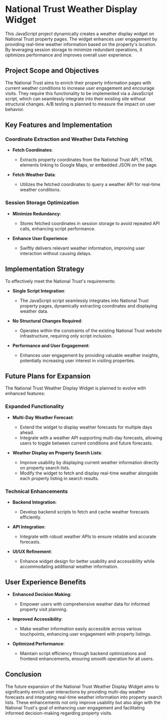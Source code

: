 # National Trust Weather Display Widget

This JavaScript project dynamically creates a weather display widget on National Trust property pages. The widget enhances user engagement by providing real-time weather information based on the property's location. By leveraging session storage to minimize redundant operations, it optimizes performance and improves overall user experience.

## Project Scope and Objectives

The National Trust aims to enrich their property information pages with current weather conditions to increase user engagement and encourage visits. They require this functionality to be implemented via a JavaScript script, which can seamlessly integrate into their existing site without structural changes. A/B testing is planned to measure the impact on user behavior.

## Key Features and Implementation

### Coordinate Extraction and Weather Data Fetching

- **Fetch Coordinates**:
  - Extracts property coordinates from the National Trust API, HTML elements linking to Google Maps, or embedded JSON on the page.
  
- **Fetch Weather Data**:
  - Utilizes the fetched coordinates to query a weather API for real-time weather conditions.

### Session Storage Optimization

- **Minimize Redundancy**:
  - Stores fetched coordinates in session storage to avoid repeated API calls, enhancing script performance.
  
- **Enhance User Experience**:
  - Swiftly delivers relevant weather information, improving user interaction without causing delays.

## Implementation Strategy

To effectively meet the National Trust's requirements:

- **Single Script Integration**:
  - The JavaScript script seamlessly integrates into National Trust property pages, dynamically extracting coordinates and displaying weather data.
  
- **No Structural Changes Required**:
  - Operates within the constraints of the existing National Trust website infrastructure, requiring only script inclusion.
  
- **Performance and User Engagement**:
  - Enhances user engagement by providing valuable weather insights, potentially increasing user interest in visiting properties.

## Future Plans for Expansion

The National Trust Weather Display Widget is planned to evolve with enhanced features:

### Expanded Functionality

- **Multi-Day Weather Forecast**:
  - Extend the widget to display weather forecasts for multiple days ahead.
  - Integrate with a weather API supporting multi-day forecasts, allowing users to toggle between current conditions and future forecasts.

- **Weather Display on Property Search Lists**:
  - Improve usability by displaying current weather information directly on property search lists.
  - Modify the widget to fetch and display real-time weather alongside each property listing in search results.

### Technical Enhancements

- **Backend Integration**:
  - Develop backend scripts to fetch and cache weather forecasts efficiently.
  
- **API Integration**:
  - Integrate with robust weather APIs to ensure reliable and accurate forecasts.
  
- **UI/UX Refinement**:
  - Enhance widget design for better usability and accessibility while accommodating additional weather information.

## User Experience Benefits

- **Enhanced Decision Making**:
  - Empower users with comprehensive weather data for informed property visit planning.
  
- **Improved Accessibility**:
  - Make weather information easily accessible across various touchpoints, enhancing user engagement with property listings.
  
- **Optimized Performance**:
  - Maintain script efficiency through backend optimizations and frontend enhancements, ensuring smooth operation for all users.

## Conclusion

The future expansion of the National Trust Weather Display Widget aims to significantly enrich user interactions by providing multi-day weather forecasts and integrating real-time weather information into property search lists. These enhancements not only improve usability but also align with the National Trust's goal of enhancing user engagement and facilitating informed decision-making regarding property visits.
